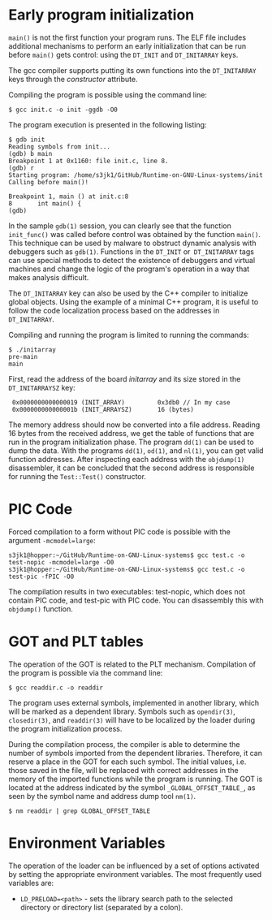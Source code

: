 # Early program initialization

`main()` is not the first function your program runs. The ELF file includes additional mechanisms to perform an early initialization that can be run before `main()` gets control: using the `DT_INIT` and `DT_INITARRAY` keys.

The gcc compiler supports putting its own functions into the `DT_INITARRAY` keys through the *constructor* attribute.

Compiling the program is possible using the command line:

```$ gcc init.c -o init -ggdb -O0```

The program execution is presented in the following listing:

```$ gcc init.c -o init -ggdb -O0
$ gdb init
Reading symbols from init...
(gdb) b main
Breakpoint 1 at 0x1160: file init.c, line 8.
(gdb) r
Starting program: /home/s3jk1/GitHub/Runtime-on-GNU-Linux-systems/init 
Calling before main()!

Breakpoint 1, main () at init.c:8
8       int main() {
(gdb)
```
In the sample `gdb(1)` session, you can clearly see that the function `init_func()` was called before control was obtained by the function `main()`. This technique can be used by malware to obstruct dynamic analysis with debuggers such as `gdb(1)`. Functions in the `DT_INIT` or` DT_INITARRAY` tags can use special methods to detect the existence of debuggers and virtual machines and change the logic of the program's operation in a way that makes analysis difficult.

The `DT_INITARRAY` key can also be used by the C++ compiler to initialize global objects. Using the example of a minimal C++ program, it is useful to follow the code localization process based on the addresses in `DT_INITARRAY`.

Compiling and running the program is limited to running the commands:

```$ g++ initarray.cpp -o initarray
$ ./initarray
pre-main
main
```

First, read the address of the board *initarray* and its size stored in the `DT_INITARRAYSZ` key:

```$readelf -d initarray | grep INIT_ARRAY
 0x0000000000000019 (INIT_ARRAY)         0x3db0 // In my case
 0x000000000000001b (INIT_ARRAYSZ)       16 (bytes)
```

The memory address should now be converted into a file address. Reading 16 bytes from the received address, we get the table of functions that are run in the program initialization phase. The program `dd(1)` can be used to dump the data. With the programs `dd(1)`, `od(1)`, and `nl(1)`, you can get valid function addresses. After inspecting each address with the `objdump(1)` disassembler, it can be concluded that the second address is responsible for running the `Test::Test()` constructor.

# PIC Code
Forced compilation to a form without PIC code is possible with the argument `-mcmodel=large`:

```
s3jk1@hopper:~/GitHub/Runtime-on-GNU-Linux-systems$ gcc test.c -o test-nopic -mcmodel=large -O0
s3jk1@hopper:~/GitHub/Runtime-on-GNU-Linux-systems$ gcc test.c -o test-pic -fPIC -O0
```

The compilation results in two executables: test-nopic, which does not contain PIC code, and test-pic with PIC code. You can disassembly this with `objdump()` function.

# GOT and PLT tables
The operation of the GOT is related to the PLT mechanism.
Compilation of the program is possible via the command line:
```
$ gcc readdir.c -o readdir
```

The program uses external symbols, implemented in another library, which will be marked as a dependent library. Symbols such as `opendir(3)`, `closedir(3)`, and `readdir(3)` will have to be localized by the loader during the program initialization process.

During the compilation process, the compiler is able to determine the number of symbols imported from the dependent libraries. Therefore, it can reserve a place in the GOT for each such symbol. The initial values, i.e. those saved in the file, will be replaced with correct addresses in the memory of the imported functions while the program is running. The GOT is located at the address indicated by the symbol `_GLOBAL_OFFSET_TABLE_`, as seen by the symbol name and address dump tool `nm(1)`.

```
$ nm readdir | grep GLOBAL_OFFSET_TABLE
```

# Environment Variables

The operation of the loader can be influenced by a set of options activated by setting the appropriate environment variables. The most frequently used variables are:
* `LD_PRELOAD=<path>` - sets the library search path to the selected directory or directory list (separated by a colon).
